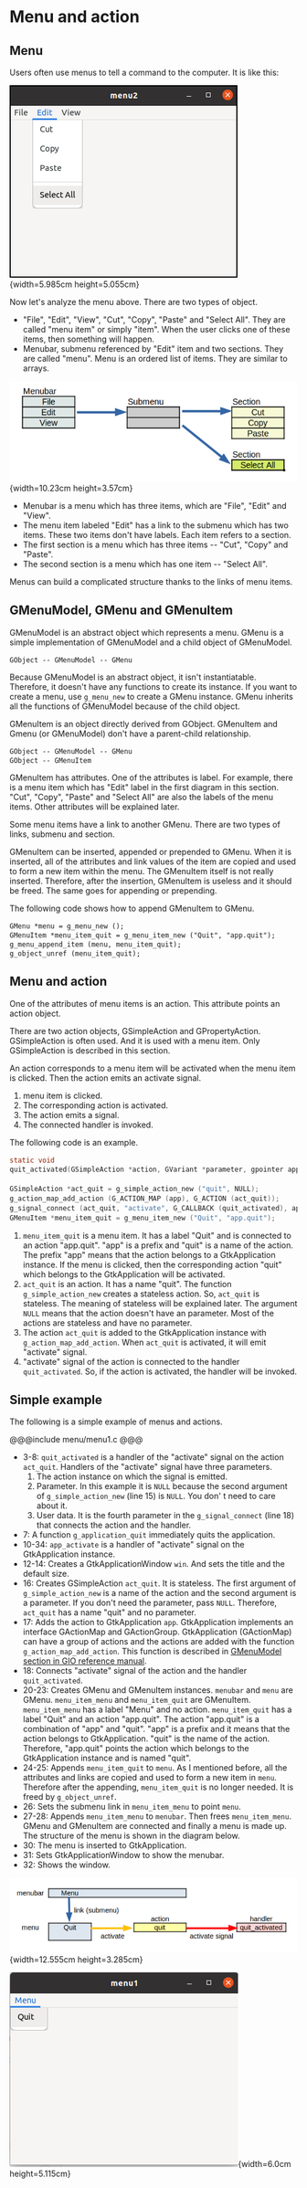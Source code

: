 # Menu and action

## Menu

Users often use menus to tell a command to the computer.
It is like this:

![Menu](../image/menu.png){width=5.985cm height=5.055cm}

Now let's analyze the menu above.
There are two types of object.

- "File", "Edit", "View", "Cut", "Copy", "Paste" and "Select All".
They are called "menu item" or simply "item".
When the user clicks one of these items, then something will happen.
- Menubar, submenu referenced by "Edit" item and two sections.
They are called "menu".
Menu is an ordered list of items.
They are similar to arrays.

![Menu structure](../image/menu_structure.png){width=10.23cm height=3.57cm}

- Menubar is a menu which has three items, which are "File", "Edit" and "View".
- The menu item labeled "Edit" has a link to the submenu which has two items.
These two items don't have labels.
Each item refers to a section.
- The first section is a menu which has three items -- "Cut", "Copy" and "Paste".
- The second section is a menu which has one item -- "Select All".

Menus can build a complicated structure thanks to the links of menu items.

## GMenuModel, GMenu and GMenuItem

GMenuModel is an abstract object which represents a menu.
GMenu is a simple implementation of GMenuModel and a child object of GMenuModel.

    GObject -- GMenuModel -- GMenu

Because GMenuModel is an abstract object, it isn't instantiatable.
Therefore, it doesn't have any functions to create its instance.
If you want to create a menu, use `g_menu_new` to create a GMenu instance.
GMenu inherits all the functions of GMenuModel because of the child object.

GMenuItem is an object directly derived from GObject.
GMenuItem and Gmenu (or GMenuModel) don't have a parent-child relationship.

    GObject -- GMenuModel -- GMenu
    GObject -- GMenuItem

GMenuItem has attributes.
One of the attributes is label.
For example, there is a menu item which has "Edit" label in the first diagram in this section.
"Cut", "Copy", "Paste" and "Select All" are also the labels of the menu items.
Other attributes will be explained later.

Some menu items have a link to another GMenu.
There are two types of links, submenu and section.

GMenuItem can be inserted, appended or prepended to GMenu.
When it is inserted, all of the attributes and link values of the item are copied and used to form a new item within the menu.
The GMenuItem itself is not really inserted.
Therefore, after the insertion, GMenuItem is useless and it should be freed.
The same goes for appending or prepending.

The following code shows how to append GMenuItem to GMenu.

    GMenu *menu = g_menu_new ();
    GMenuItem *menu_item_quit = g_menu_item_new ("Quit", "app.quit");
    g_menu_append_item (menu, menu_item_quit);
    g_object_unref (menu_item_quit);

## Menu and action

One of the attributes of menu items is an action.
This attribute points an action object.

There are two action objects, GSimpleAction and GPropertyAction.
GSimpleAction is often used.
And it is used with a menu item.
Only GSimpleAction is described in this section.

An action corresponds to a menu item will be activated when the menu item is clicked.
Then the action emits an activate signal.

1. menu item is clicked.
2. The corresponding action is activated.
3. The action emits a signal.
4. The connected handler is invoked.


The following code is an example.

~~~C
static void
quit_activated(GSimpleAction *action, GVariant *parameter, gpointer app) { ... ... ...}

GSimpleAction *act_quit = g_simple_action_new ("quit", NULL);
g_action_map_add_action (G_ACTION_MAP (app), G_ACTION (act_quit));
g_signal_connect (act_quit, "activate", G_CALLBACK (quit_activated), app);
GMenuItem *menu_item_quit = g_menu_item_new ("Quit", "app.quit");
~~~

1. `menu_item_quit` is a menu item.
It has a label "Quit" and is connected to an action "app.quit".
"app" is a prefix and "quit" is a name of the action.
The prefix "app" means that the action belongs to a GtkApplication instance.
If the menu is clicked, then the corresponding action "quit" which belongs to the GtkApplication will be activated.
2. `act_quit` is an action.
It has a name "quit".
The function `g_simple_action_new` creates a stateless action.
So, `act_quit` is stateless.
The meaning of stateless will be explained later.
The argument `NULL` means that the action doesn't have an parameter.
Most of the actions are stateless and have no parameter.
3. The action `act_quit` is added to the GtkApplication instance with `g_action_map_add_action`.
When `act_quit` is activated, it will emit "activate" signal.
4. "activate" signal of the action is connected to the handler `quit_activated`.
So, if the action is activated, the handler will be invoked.

## Simple example

The following is a simple example of menus and actions.

@@@include
menu/menu1.c
@@@

- 3-8: `quit_activated` is a handler of the "activate" signal on the  action `act_quit`.
Handlers of the "activate" signal have three parameters.
  1. The action instance on which the signal is emitted.
  2. Parameter.
In this example it is `NULL` because the second argument of `g_simple_action_new` (line 15) is `NULL`.
You don' t need to care about it.
  3. User data.
It is the fourth parameter in the `g_signal_connect` (line 18) that connects the action and the handler.
- 7: A function `g_application_quit` immediately quits the application.
- 10-34: `app_activate` is a handler of "activate" signal on the GtkApplication instance.
- 12-14: Creates a GtkApplicationWindow `win`. And sets the title and the default size.
- 16: Creates GSimpleAction `act_quit`.
It is stateless.
The first argument of `g_simple_action_new` is a name of the action and the second argument is a parameter.
If you don't need the parameter, pass `NULL`.
Therefore, `act_quit` has a name "quit" and no parameter.
- 17: Adds the action to GtkApplication `app`.
GtkApplication implements an interface GActionMap and GActionGroup.
GtkApplication (GActionMap) can have a group of actions and the actions are added with the function `g_action_map_add_action`.
This function is described in [GMenuModel section in GIO reference manual](https://developer.gnome.org/gio/stable/GActionMap.html#g-action-map-add-action).
- 18: Connects "activate" signal of the action and the handler `quit_activated`.
- 20-23: Creates GMenu and GMenuItem instances.
`menubar` and `menu` are GMenu.
`menu_item_menu` and `menu_item_quit` are GMenuItem.
`menu_item_menu` has a label "Menu" and no action.
`menu_item_quit` has a label "Quit" and an action "app.quit".
The action "app.quit" is a combination of "app" and "quit".
"app" is a prefix and it means that the action belongs to GtkApplication. "quit" is the name of the action.
Therefore, "app.quit" points the action which belongs to the GtkApplication instance and is named "quit".
- 24-25: Appends `menu_item_quit` to `menu`.
As I mentioned before, all the attributes and links are copied and used to form a new item in `menu`.
Therefore after the appending, `menu_item_quit` is no longer needed.
It is freed by `g_object_unref`.
- 26: Sets the submenu link in `menu_item_menu` to point `menu`.
- 27-28: Appends `menu_item_menu` to `menubar`.
Then frees `menu_item_menu`.
GMenu and GMenuItem are connected and finally a menu is made up.
The structure of the menu is shown in the diagram below.
- 30: The menu is inserted to GtkApplication.
- 31: Sets GtkApplicationWindow to show the menubar.
- 32: Shows the window.

![menu and action](../image/menu1.png){width=12.555cm height=3.285cm}

![Screenshot of menu1](../image/menu1_screenshot.png){width=6.0cm height=5.115cm}

